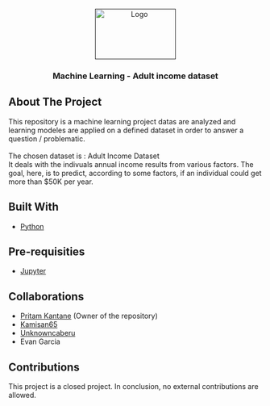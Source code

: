 <div id="top"></div>

<!-- PROJECT LOGO -->
<br />
<div align="center">
    <a href="">
    <img src="readme-images/income_illustration.png" alt="Logo" width="160" height="100">
  </a>

<h3 align="center">Machine Learning - Adult income dataset</h3>
</div>

<!-- ABOUT THE PROJECT -->
## About The Project

This repository is a machine learning project datas are analyzed and learning modeles are applied on a defined dataset in order to answer a question / problematic.</br></br>
The chosen dataset is : Adult Income Dataset</br>
It deals with the indivuals annual income results from various factors. The goal, here, is to predict, according to some factors, if an individual could get more than $50K per year.

## Built With

* [Python](https://www.python.org)

## Pre-requisities

* [Jupyter](https://jupyter.org)

## Collaborations

* [Pritam Kantane](https://github.com/PyyLog) (Owner of the repository)
* [Kamisan65](https://github.com/Kamisan65)
* [Unknowncaberu](https://github.com/Unknowncaberu)
* Evan Garcia

## Contributions

This project is a closed project. In conclusion, no external contributions are allowed.
